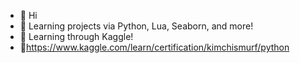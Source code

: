 - 👋 Hi
- 📕 Learning projects via Python, Lua, Seaborn, and more!
- 📗 Learning through Kaggle!
-  🔰https://www.kaggle.com/learn/certification/kimchismurf/python
  
